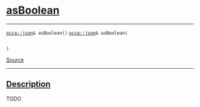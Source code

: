 
<h1 id="as-boolean">
 <a href="#/api/json/asBoolean" class="anchor">
   <span>asBoolean</span>
  </a>
</h1>

<div class="signature">

<hr>

  <div class="definition-container">
    <div class="definition">
      <code class="desktop-only"><a href="#/api/json/">occa::json</a>& asBoolean()</code>
      <code class="mobile-only"><a href="#/api/json/">occa::json</a>& asBoolean(
    
)</code>
      <div class="flex-spacing"></div>
      <a href="https://github.com/libocca/occa/blob/3f46f975/include/occa/types/json.hpp#L528" target="_blank">Source</a>
    </div>
    
  </div>

  <hr>
</div>


<h2 id="description">
 <a href="#/api/json/asBoolean?id=description" class="anchor">
   <span>Description</span>
  </a>
</h2>

TODO
